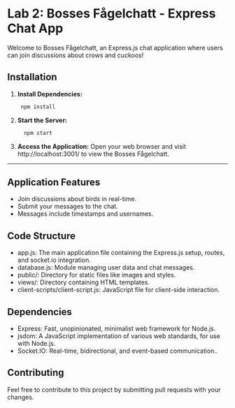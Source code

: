 # Lab 2: Bosses Fågelchatt - Express Chat App

Welcome to Bosses Fågelchatt, an Express.js chat application where users can join discussions about crows and cuckoos!

## Installation

1. **Install Dependencies:**
    ```bash
     npm install
    ```
2. **Start the Server:**
    ```bash
      npm start
    ```
3. **Access the Application:**
 Open your web browser and visit http://localhost:3001/ to view the Bosses Fågelchatt.

***

## Application Features
* Join discussions about birds in real-time.
* Submit your messages to the chat.
* Messages include timestamps and usernames.
  
## Code Structure
* app.js: The main application file containing the Express.js setup, routes, and socket.io integration.
* database.js: Module managing user data and chat messages.
* public/: Directory for static files like images and styles.
* views/: Directory containing HTML templates.
* client-scripts/client-script.js: JavaScript file for client-side interaction.

## Dependencies
* Express: Fast, unopinionated, minimalist web framework for Node.js.
* jsdom: A JavaScript implementation of various web standards, for use with Node.js.
* Socket.IO: Real-time, bidirectional, and event-based communication..

## Contributing
Feel free to contribute to this project by submitting pull requests with your changes.
